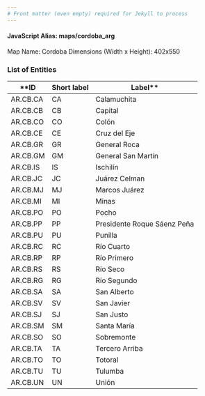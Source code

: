 ```yaml
---
# Front matter (even empty) required for Jekyll to process
---
```


#### JavaScript Alias: maps/cordoba_arg

Map Name: Cordoba
Dimensions (Width x Height): 402x550

### List of Entities

**ID  | Short label | Label**
---|---|---|                  
AR.CB.CA  | CA      | Calamuchita                 
AR.CB.CB  | CB      | Capital                     
AR.CB.CO  | CO      | Colón                       
AR.CB.CE  | CE      | Cruz del Eje                
AR.CB.GR  | GR      | General Roca                
AR.CB.GM  | GM      | General San Martín          
AR.CB.IS  | IS      | Ischilín                    
AR.CB.JC  | JC      | Juárez Celman               
AR.CB.MJ  | MJ      | Marcos Juárez               
AR.CB.MI  | MI      | Minas                       
AR.CB.PO  | PO      | Pocho                       
AR.CB.PP  | PP      | Presidente Roque Sáenz Peña 
AR.CB.PU  | PU      | Punilla                     
AR.CB.RC  | RC      | Río Cuarto                  
AR.CB.RP  | RP      | Río Primero                 
AR.CB.RS  | RS      | Río Seco                    
AR.CB.RG  | RG      | Río Segundo                 
AR.CB.SA  | SA      | San Alberto                 
AR.CB.SV  | SV      | San Javier                  
AR.CB.SJ  | SJ      | San Justo                   
AR.CB.SM  | SM      | Santa María                 
AR.CB.SO  | SO      | Sobremonte                  
AR.CB.TA  | TA      | Tercero Arriba               
AR.CB.TO  | TO      | Totoral                     
AR.CB.TU  | TU      | Tulumba                     
AR.CB.UN  | UN      | Unión                       
